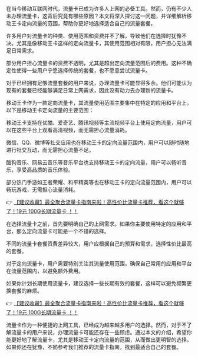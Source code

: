 
在当今移动互联网时代，流量卡已成为许多人上网的必备工具。然而，仍有不少人未办理流量卡，这背后究竟有哪些原因？本文将深入探讨这一问题，并详细解析移动王卡定向流量的范围，帮助你更好地选择适合自己的流量套餐。


许多用户对流量卡的种类、使用范围和资费并不了解，导致他们在选择时犹豫不决。尤其是像移动王卡这样的定向流量卡，其使用范围相对有限，用户担心无法满足日常需求。

部分用户担心流量卡的资费不透明，尤其是超出定向流量范围后的费用。这种不确定性使得一些用户宁愿选择传统的套餐，也不愿意尝试流量卡。

对于已经拥有足够流量套餐的用户来说，办理流量卡可能显得多余。他们可能认为现有的套餐已经能够满足日常上网需求，因此没有动力去办理新的流量卡。


移动王卡作为一款定向流量卡，其流量使用范围主要集中在特定的应用和平台上。以下是移动王卡定向流量的主要范围：

移动王卡支持在优酷、爱奇艺、腾讯视频等主流视频平台上使用定向流量，用户可以在这些平台上观看高清视频，而无需担心流量消耗。

微信、QQ、微博等社交应用也在移动王卡的定向流量范围内，用户可以随时随地进行社交互动，而无需担心流量不足。

酷狗音乐、网易云音乐等音乐平台也支持移动王卡的定向流量，用户可以畅听音乐，享受高品质的音乐体验。

部分热门手游如王者荣耀、和平精英等也在移动王卡的定向流量范围内，用户可以畅玩游戏，无需担心流量消耗。

👉 [【建议收藏】最全聚合流量卡指南来啦！高性价比流量卡推荐，看这个就够了！19元 100G长期流量卡 ！！](https://bit.ly/Liuliangka)


在选择流量卡之前，首先要明确自己的上网需求。如果你主要使用特定的应用和平台，那么定向流量卡可能是一个不错的选择。

不同的流量卡套餐资费差异较大，用户应根据自己的预算和需求，选择性价比最高的套餐。

对于定向流量卡，用户需要特别关注其流量使用范围，确保自己常用的应用和平台在流量范围内，以避免额外费用。

如果你计划长期使用流量卡，建议选择一些长期有效的套餐，这样可以避免频繁更换套餐的麻烦。

👉 [【建议收藏】最全聚合流量卡指南来啦！高性价比流量卡推荐，看这个就够了！19元 100G长期流量卡 ！！](https://bit.ly/Liuliangka)


流量卡作为一种便捷的上网工具，已经成为越来越多用户的选择。然而，对于不了解流量卡的用户来说，办理流量卡可能还存在一些顾虑。通过本文的介绍，希望你能更好地了解流量卡，尤其是移动王卡定向流量的范围，从而做出更明智的选择。如果你还在犹豫，不妨参考我们推荐的流量卡指南，找到最适合自己的套餐。
